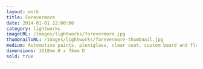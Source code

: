 ```yaml
---
layout: work
title: Forevermore
date: 2014-01-01 12:00:00
category: lightworks
imageURL: /images/lightworks/forevermore.jpg
thumbnailURL: /images/lightworks/forevermore-thumbnail.jpg
medium: Automotive paints, plexiglass, clear coat, custom board and flexi ply, LEDs, 24v power supply, electrical cable, 240v plug, micro controller
dimensions: 1618mm Ø x 74mm D
sold: true
---
```

